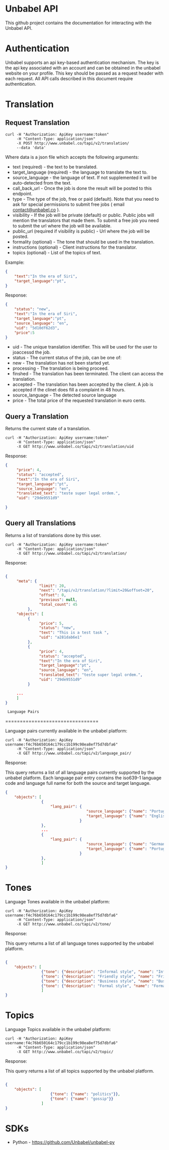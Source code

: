 Unbabel API
===========

This github project contains the documentation for interacting with the Unbabel API.

Authentication
================================

Unbabel supports an api key-based authentication mechanism. The key is the api key associated with an account and can be obtained in the unbabel website on your profile. This key should be passed as a request header with each request. All API calls described in this document require authentication.


Translation
============

Request Translation
-------------


```shell
curl -H "Authorization: ApiKey username:token" 
     -H "Content-Type: application/json" 
     -X POST http://www.unbabel.co/tapi/v2/translation/ 
     --data 'data'
```

Where data is a json file which accepts the following arguments:

* text (required) - the text to be translated.
* target_language (required) - the language to translate the text to.
* source_language - the language of text. If not supplemented it will be auto-detected from the text.
* call_back_url - Once the job is done the result will be posted to this endpoint.
* type - The type of the job, free or paid (default). Note that you need to ask for special permissions to submit free jobs ( email contact@unbabel.co ). 
* visibility - If the job will be private (default) or public. Public jobs will mention the translators that made them. To submit a free job you need to submit the url where the job will be available.
* public_url (required if visibility is public) - Url where the job will be posted.
* formality (optional) - The tone that should be used in the translation.
* instructions (optional) - Client instructions for the translator.
* topics (optional) - List of the topics of text. 

Example:

```json
{   
    "text":"In the era of Siri",
    "target_language":"pt",
}
```

Response:

```json
{
    "status": "new",
    "text":"In the era of Siri",
    "target_language":"pt",
    "source_language": "en",
    "uid": "5d10df62d3",
    "price":5
}
```

* uid - The unique translation identifier. This will be used for the user to joaccessd the job.
* status - The current status of the job, can be one of: 
*    new - The translation has not been started yet. 
*    processing -  The translation is being proceed.
*    finshed - The translation has been terminated. The client can access the translation.
*    accepted - The translation has been accepted by the client. A job is accepted if the clinet does fill a complaint in 48 hours.
* source_language - The detected source language
* price - The total price of the requested translation in euro cents.

Query a Translation
-------------

Returns the current state of a translation.

```shell
curl -H "Authorization: ApiKey username:token" 
     -H "Content-Type: application/json" 
     -X GET http://www.unbabel.co/tapi/v2/translation/uid 
```

Response:

```json
{
     "price": 4,
     "status": "accepted",
     "text":"In the era of Siri",
     "target_language":"pt",
     "source_language": "en",
     "translated_text": "teste super legal ordem.",
     "uid": "29de9551d9"
     
}
```


Query all Translations
-------------

Returns a list of translations done by this user.

```shell
curl -H "Authorization: ApiKey username:token" 
     -H "Content-Type: application/json" 
     -X GET http://www.unbabel.co/tapi/v2/translation/ 
```

Response:

```json

{
     "meta": {
               "limit": 20,
               "next": "/tapi/v2/translation/?limit=20&offset=20",
               "offset": 0,
               "previous": null,
               "total_count": 45
          },
     "objects": [
          {
               "price": 5,
               "status": "new",
               "text": "This is a test task ",
               "uid": "a281dab6e1"
          },
          {
               "price": 4,
               "status": "accepted",
               "text":"In the era of Siri",
               "target_language":"pt",
               "source_language": "en",
               "translated_text": "teste super legal ordem.",
               "uid": "29de9551d9"
          }

     ...
     ]
}
```




     Language Pairs
================================

Language pairs currently available in the unbabel platform:

```shell
curl -H "Authorization: ApiKey username:f4c76b650164c179cc1b199c98ea8ef75d7dbfa6" 
     -H "Content-Type: application/json" 
     -X GET http://www.unbabel.co/tapi/v2/language_pair/ 
```

Response:

This query returns a list of all language pairs currently supported by the unbabel platform. Each language pair entry contains the iso639-1 language code and language full name for both the source and target language.

```json
{
    "objects": [
                {
                    "lang_pair": {  
                                    "source_language": {"name": "Portuguese", "shortname": "pt"}, 
                                    "target_language": {"name": "English", "shortname": "en"}
                                 }
                }, 
                ...
                {
                    "lang_pair": {  
                                    "source_language": {"name": "German", "shortname": "de"}, 
                                    "target_language": {"name": "Portuguese", "shortname": "pt"}
                                 }
                }, 
                ]
}
```


Tones
================================

Language Tones available in the unbabel platform:

```shell
curl -H "Authorization: ApiKey username:f4c76b650164c179cc1b199c98ea8ef75d7dbfa6" 
     -H "Content-Type: application/json" 
     -X GET http://www.unbabel.co/tapi/v2/tone/ 
```

Response:

This query returns a list of all language tones supported by the unbabel platform. 

```json

{
    "objects": [
                {"tone": {"description": "Informal style", "name": "Informal"}}, 
                {"tone": {"description": "Friendly style", "name": "Friendly"}}, 
                {"tone": {"description": "Business style", "name": "Business"}}, 
                {"tone": {"description": "Formal style", "name": "Formal"}}
                ]
}

```



Topics
================================

Language Topics available in the unbabel platform:

```shell
curl -H "Authorization: ApiKey username:f4c76b650164c179cc1b199c98ea8ef75d7dbfa6" 
     -H "Content-Type: application/json" 
     -X GET http://www.unbabel.co/tapi/v2/topic/ 
```

Response:

This query returns a list of all topics supported by the unbabel platform. 

```json

{
    "objects": [
                    {"tone": {"name": "politics"}}, 
                    {"tone": {"name": "gossip"}}
                ]
}

```


SDKs
================================

* Python - https://github.com/Unbabel/unbabel-py

